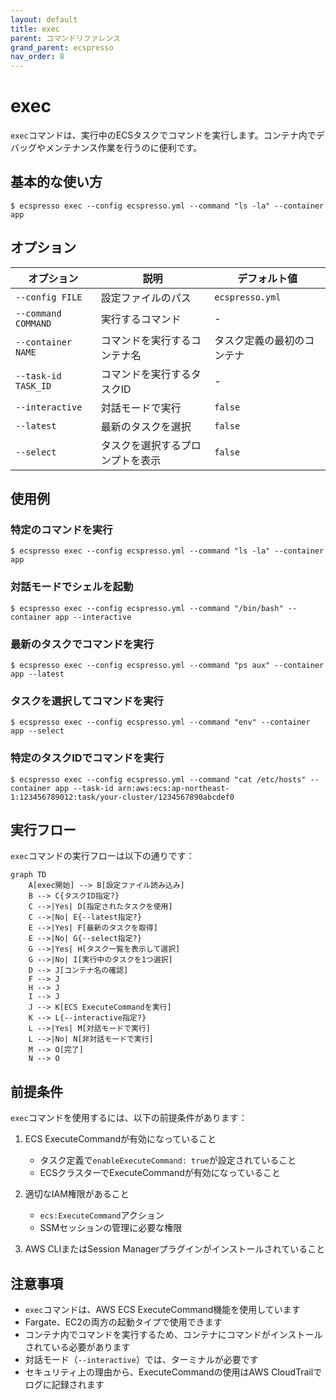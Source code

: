 ```yaml
---
layout: default
title: exec
parent: コマンドリファレンス
grand_parent: ecspresso
nav_order: 8
---
```


# exec

`exec`コマンドは、実行中のECSタスクでコマンドを実行します。コンテナ内でデバッグやメンテナンス作業を行うのに便利です。

## 基本的な使い方

```console
$ ecspresso exec --config ecspresso.yml --command "ls -la" --container app
```

## オプション

| オプション | 説明 | デフォルト値 |
|------------|------|-------------|
| `--config FILE` | 設定ファイルのパス | `ecspresso.yml` |
| `--command COMMAND` | 実行するコマンド | - |
| `--container NAME` | コマンドを実行するコンテナ名 | タスク定義の最初のコンテナ |
| `--task-id TASK_ID` | コマンドを実行するタスクID | - |
| `--interactive` | 対話モードで実行 | `false` |
| `--latest` | 最新のタスクを選択 | `false` |
| `--select` | タスクを選択するプロンプトを表示 | `false` |

## 使用例

### 特定のコマンドを実行

```console
$ ecspresso exec --config ecspresso.yml --command "ls -la" --container app
```

### 対話モードでシェルを起動

```console
$ ecspresso exec --config ecspresso.yml --command "/bin/bash" --container app --interactive
```

### 最新のタスクでコマンドを実行

```console
$ ecspresso exec --config ecspresso.yml --command "ps aux" --container app --latest
```

### タスクを選択してコマンドを実行

```console
$ ecspresso exec --config ecspresso.yml --command "env" --container app --select
```

### 特定のタスクIDでコマンドを実行

```console
$ ecspresso exec --config ecspresso.yml --command "cat /etc/hosts" --container app --task-id arn:aws:ecs:ap-northeast-1:123456789012:task/your-cluster/1234567890abcdef0
```

## 実行フロー

`exec`コマンドの実行フローは以下の通りです：

```mermaid
graph TD
    A[exec開始] --> B[設定ファイル読み込み]
    B --> C{タスクID指定?}
    C -->|Yes| D[指定されたタスクを使用]
    C -->|No| E{--latest指定?}
    E -->|Yes| F[最新のタスクを取得]
    E -->|No| G{--select指定?}
    G -->|Yes| H[タスク一覧を表示して選択]
    G -->|No| I[実行中のタスクを1つ選択]
    D --> J[コンテナ名の確認]
    F --> J
    H --> J
    I --> J
    J --> K[ECS ExecuteCommandを実行]
    K --> L{--interactive指定?}
    L -->|Yes| M[対話モードで実行]
    L -->|No| N[非対話モードで実行]
    M --> O[完了]
    N --> O
```

## 前提条件

`exec`コマンドを使用するには、以下の前提条件があります：

1. ECS ExecuteCommandが有効になっていること
   - タスク定義で`enableExecuteCommand: true`が設定されていること
   - ECSクラスターでExecuteCommandが有効になっていること

2. 適切なIAM権限があること
   - `ecs:ExecuteCommand`アクション
   - SSMセッションの管理に必要な権限

3. AWS CLIまたはSession Managerプラグインがインストールされていること

## 注意事項

- `exec`コマンドは、AWS ECS ExecuteCommand機能を使用しています
- Fargate、EC2の両方の起動タイプで使用できます
- コンテナ内でコマンドを実行するため、コンテナにコマンドがインストールされている必要があります
- 対話モード（`--interactive`）では、ターミナルが必要です
- セキュリティ上の理由から、ExecuteCommandの使用はAWS CloudTrailでログに記録されます
